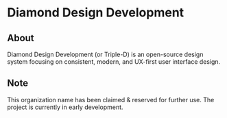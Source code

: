 Diamond Design Development
==========================

## About
Diamond Design Development (or Triple-D) is an open-source design system focusing on consistent, modern, and UX-first user interface design.

## Note
This organization name has been claimed & reserved for further use. The project is currently in early development.
